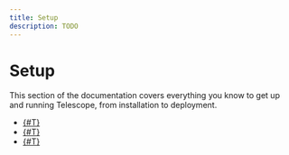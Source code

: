 ```yaml
---
title: Setup
description: TODO
---
```


# Setup

This section of the documentation covers everything you know to get up and running Telescope, from installation to deployment.

* [{#T}](quickstart.md)
* [{#T}](development.md)
* [{#T}](config.md)
